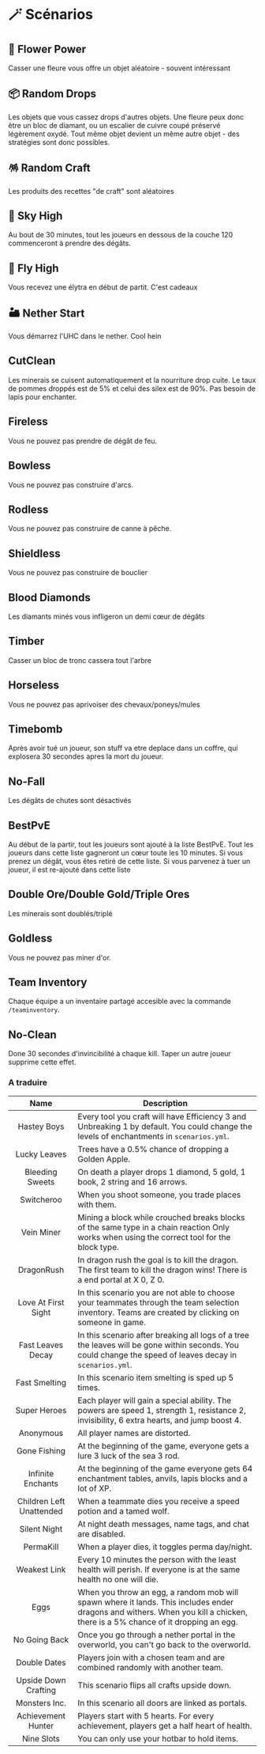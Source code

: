 # 🪄 Scénarios

## 🌻 Flower Power
Casser une fleure vous offre un objet aléatoire - souvent intéressant 
## 📦 Random Drops
Les objets que vous cassez drops d'autres objets. Une fleure peux donc être un bloc de diamant, ou un escalier de cuivre coupé préservé légèrement oxydé.
Tout même objet devient un même autre objet - des stratégies sont donc possibles.
## 🪅 Random Craft
Les produits des recettes "de craft" sont aléatoires
## 🗻 Sky High
 Au bout de 30 minutes, tout les joueurs en dessous de la couche 120 commenceront à prendre des dégâts.
## 🚀 Fly High
Vous recevez une élytra en début de partit. C'est cadeaux
## 🏜 Nether Start
Vous démarrez l'UHC dans le nether. Cool hein
## CutClean
Les minerais se cuisent automatiquement et la nourriture drop cuite. Le taux de pommes droppés est de 5% et celui des silex est de 90%. Pas besoin de lapis pour enchanter.
## Fireless
Vous ne pouvez pas prendre de dégât de feu.
## Bowless
Vous ne pouvez pas construire d'arcs.
## Rodless
Vous ne pouvez pas construire de canne à pêche.
## Shieldless
Vous ne pouvez pas construire de bouclier
## Blood Diamonds
Les diamants minés vous infligeron un demi cœur de dégâts
## Timber
Casser un bloc de tronc cassera tout l'arbre
## Horseless
Vous ne pouvez pas aprivoiser des chevaux/poneys/mules
## Timebomb
Après avoir tué un joueur, son stuff va etre deplace dans un coffre, qui explosera 30 secondes apres la mort du joueur.
## No-Fall
Les dégâts de chutes sont désactivés 
## BestPvE
Au début de la partir, tout les joueurs sont ajouté à la liste BestPvE. Tout les joueurs dans cette liste gagneront un cœur toute les 10 minutes. Si vous prenez un dégât, vous êtes retiré de cette liste. Si vous parvenez à tuer un joueur, il est re-ajouté dans cette liste
## Double Ore/Double Gold/Triple Ores
Les minerais sont doublés/triplé
## Goldless
Vous ne pouvez pas miner d'or.
## Team Inventory
Chaque équipe a un inventaire partagé accesible avec la commande `/teaminventory`.
## No-Clean
Done 30 secondes d'invincibilité à chaque kill. Taper un autre joueur supprime cette effet.

### A traduire
Name | Description
:---: | ---
Hastey Boys | Every tool you craft will have Efficiency 3 and Unbreaking 1 by default. You could change the levels of enchantments in `scenarios.yml`.
Lucky Leaves | Trees have a 0.5% chance of dropping a Golden Apple.
Bleeding Sweets | On death a player drops 1 diamond, 5 gold, 1 book, 2 string and 16 arrows.
Switcheroo | When you shoot someone, you trade places with them.
Vein Miner | Mining a block while crouched breaks blocks of the same type in a chain reaction Only works when using the correct tool for the block type.
DragonRush | In dragon rush the goal is to kill the dragon. The first team to kill the dragon wins! There is a end portal at X 0, Z 0.
Love At First Sight | In this scenario you are not able to choose your teammates through the team selection inventory. Teams are created by clicking on someone in game.
Fast Leaves Decay | In this scenario after breaking all logs of a tree the leaves will be gone within seconds. You could change the speed of leaves decay in `scenarios.yml`.
Fast Smelting | In this scenario item smelting is sped up 5 times.
Super Heroes | Each player will gain a special ability. The powers are speed 1, strength 1, resistance 2, invisibility, 6 extra hearts, and jump boost 4.
Anonymous | All player names are distorted.
Gone Fishing | At the beginning of the game, everyone gets a lure 3 luck of the sea 3 rod.
Infinite Enchants | At the beginning of the game everyone gets 64 enchantment tables, anvils, lapis blocks and a lot of XP.
Children Left Unattended | When a teammate dies you receive a speed potion and a tamed wolf.
Silent Night | At night death messages, name tags, and chat are disabled.
PermaKill | When a player dies, it toggles perma day/night.
Weakest Link | Every 10 minutes the person with the least health will perish. If everyone is at the same health no one will die.
Eggs | When you throw an egg, a random mob will spawn where it lands. This includes ender dragons and withers. When you kill a chicken, there is a 5% chance of it dropping an egg.
No Going Back | Once you go through a nether portal in the overworld, you can't go back to the overworld.
Double Dates | Players join with a chosen team and are combined randomly with another team.
Upside Down Crafting | This scenario flips all crafts upside down.
Monsters Inc. | In this scenario all doors are linked as portals.
Achievement Hunter | Players start with 5 hearts. For every achievement, players get a half heart of health.
Nine Slots | You can only use your hotbar to hold items.
